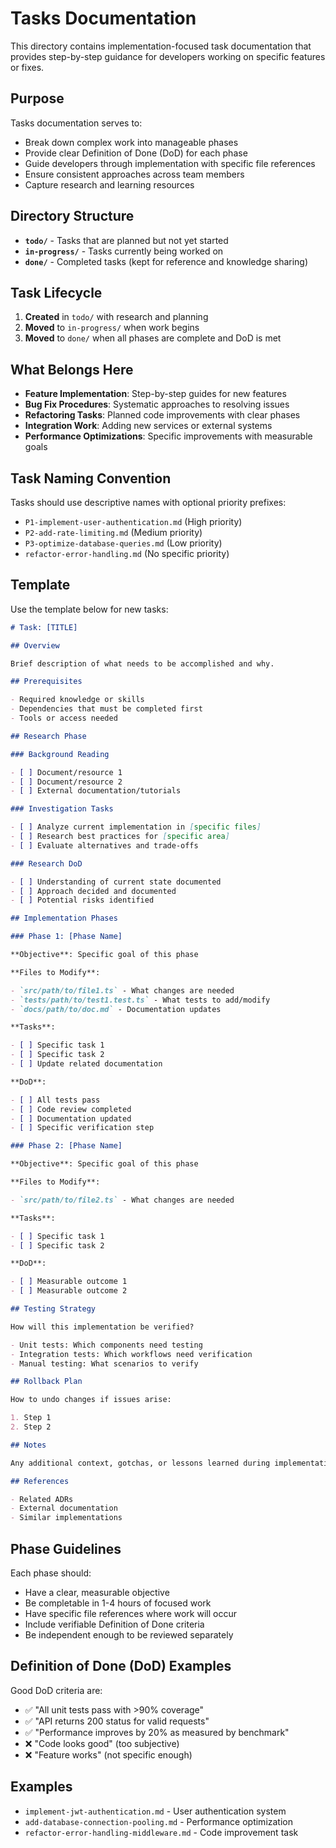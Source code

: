 # Tasks Documentation

This directory contains implementation-focused task documentation that provides step-by-step guidance for developers working on specific features or fixes.

## Purpose

Tasks documentation serves to:

- Break down complex work into manageable phases
- Provide clear Definition of Done (DoD) for each phase
- Guide developers through implementation with specific file references
- Ensure consistent approaches across team members
- Capture research and learning resources

## Directory Structure

- **`todo/`** - Tasks that are planned but not yet started
- **`in-progress/`** - Tasks currently being worked on
- **`done/`** - Completed tasks (kept for reference and knowledge sharing)

## Task Lifecycle

1. **Created** in `todo/` with research and planning
2. **Moved** to `in-progress/` when work begins
3. **Moved** to `done/` when all phases are complete and DoD is met

## What Belongs Here

- **Feature Implementation**: Step-by-step guides for new features
- **Bug Fix Procedures**: Systematic approaches to resolving issues
- **Refactoring Tasks**: Planned code improvements with clear phases
- **Integration Work**: Adding new services or external systems
- **Performance Optimizations**: Specific improvements with measurable goals

## Task Naming Convention

Tasks should use descriptive names with optional priority prefixes:

- `P1-implement-user-authentication.md` (High priority)
- `P2-add-rate-limiting.md` (Medium priority)
- `P3-optimize-database-queries.md` (Low priority)
- `refactor-error-handling.md` (No specific priority)

## Template

Use the template below for new tasks:

```markdown
# Task: [TITLE]

## Overview

Brief description of what needs to be accomplished and why.

## Prerequisites

- Required knowledge or skills
- Dependencies that must be completed first
- Tools or access needed

## Research Phase

### Background Reading

- [ ] Document/resource 1
- [ ] Document/resource 2
- [ ] External documentation/tutorials

### Investigation Tasks

- [ ] Analyze current implementation in [specific files]
- [ ] Research best practices for [specific area]
- [ ] Evaluate alternatives and trade-offs

### Research DoD

- [ ] Understanding of current state documented
- [ ] Approach decided and documented
- [ ] Potential risks identified

## Implementation Phases

### Phase 1: [Phase Name]

**Objective**: Specific goal of this phase

**Files to Modify**:

- `src/path/to/file1.ts` - What changes are needed
- `tests/path/to/test1.test.ts` - What tests to add/modify
- `docs/path/to/doc.md` - Documentation updates

**Tasks**:

- [ ] Specific task 1
- [ ] Specific task 2
- [ ] Update related documentation

**DoD**:

- [ ] All tests pass
- [ ] Code review completed
- [ ] Documentation updated
- [ ] Specific verification step

### Phase 2: [Phase Name]

**Objective**: Specific goal of this phase

**Files to Modify**:

- `src/path/to/file2.ts` - What changes are needed

**Tasks**:

- [ ] Specific task 1
- [ ] Specific task 2

**DoD**:

- [ ] Measurable outcome 1
- [ ] Measurable outcome 2

## Testing Strategy

How will this implementation be verified?

- Unit tests: Which components need testing
- Integration tests: Which workflows need verification
- Manual testing: What scenarios to verify

## Rollback Plan

How to undo changes if issues arise:

1. Step 1
2. Step 2

## Notes

Any additional context, gotchas, or lessons learned during implementation.

## References

- Related ADRs
- External documentation
- Similar implementations
```

## Phase Guidelines

Each phase should:

- Have a clear, measurable objective
- Be completable in 1-4 hours of focused work
- Have specific file references where work will occur
- Include verifiable Definition of Done criteria
- Be independent enough to be reviewed separately

## Definition of Done (DoD) Examples

Good DoD criteria are:

- ✅ "All unit tests pass with >90% coverage"
- ✅ "API returns 200 status for valid requests"
- ✅ "Performance improves by 20% as measured by benchmark"
- ❌ "Code looks good" (too subjective)
- ❌ "Feature works" (not specific enough)

## Examples

- `implement-jwt-authentication.md` - User authentication system
- `add-database-connection-pooling.md` - Performance optimization
- `refactor-error-handling-middleware.md` - Code improvement task
